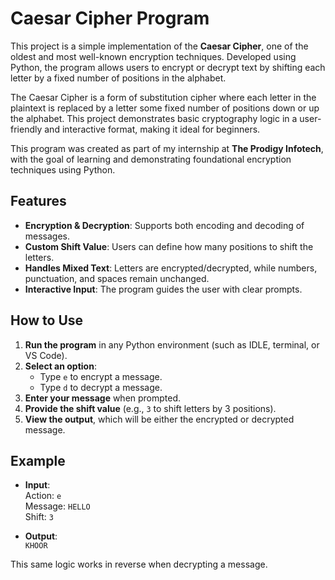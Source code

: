 # Caesar Cipher Program
This project is a simple implementation of the **Caesar Cipher**, one of the oldest and most well-known encryption techniques. Developed using Python, the program allows users to encrypt or decrypt text by shifting each letter by a fixed number of positions in the alphabet.

The Caesar Cipher is a form of substitution cipher where each letter in the plaintext is replaced by a letter some fixed number of positions down or up the alphabet. This project demonstrates basic cryptography logic in a user-friendly and interactive format, making it ideal for beginners.

This program was created as part of my internship at **The Prodigy Infotech**, with the goal of learning and demonstrating foundational encryption techniques using Python.

## Features

- **Encryption & Decryption**: Supports both encoding and decoding of messages.
- **Custom Shift Value**: Users can define how many positions to shift the letters.
- **Handles Mixed Text**: Letters are encrypted/decrypted, while numbers, punctuation, and spaces remain unchanged.
- **Interactive Input**: The program guides the user with clear prompts.

## How to Use

1. **Run the program** in any Python environment (such as IDLE, terminal, or VS Code).
2. **Select an option**:
   - Type `e` to encrypt a message.
   - Type `d` to decrypt a message.
3. **Enter your message** when prompted.
4. **Provide the shift value** (e.g., `3` to shift letters by 3 positions).
5. **View the output**, which will be either the encrypted or decrypted message.

## Example

- **Input**:  
  Action: `e`  
  Message: `HELLO`  
  Shift: `3`  

- **Output**:  
  `KHOOR`

This same logic works in reverse when decrypting a message.

